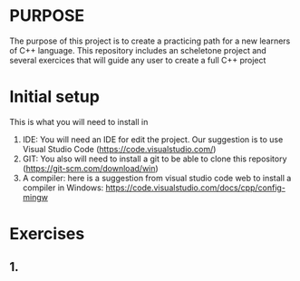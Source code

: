 # PURPOSE
The purpose of this project is to create a practicing path for a new learners of C++ language.
This repository includes an scheletone project and several exercices that will guide any user
to create a full C++ project

# Initial setup

This is what you will need to install in 
1. IDE: You will need an IDE for edit the project. Our suggestion is to use Visual Studio Code (https://code.visualstudio.com/)
2. GIT: You also will need to install a git to be able to clone this repository (https://git-scm.com/download/win) 
3. A compiler: here is a suggestion from visual studio code web to install a compiler in Windows: https://code.visualstudio.com/docs/cpp/config-mingw

# Exercises

## 1. 


